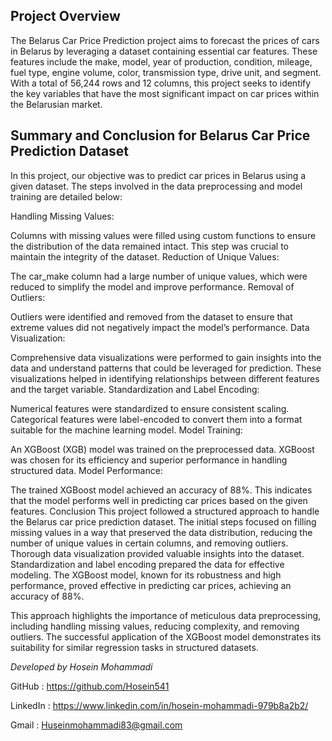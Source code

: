 ## Project Overview

The Belarus Car Price Prediction project aims to forecast the prices of cars in Belarus by leveraging a dataset containing essential car features. These features include the make, model, year of production, condition, mileage, fuel type, engine volume, color, transmission type, drive unit, and segment. With a total of 56,244 rows and 12 columns, this project seeks to identify the key variables that have the most significant impact on car prices within the Belarusian market.

## Summary and Conclusion for Belarus Car Price Prediction Dataset
In this project, our objective was to predict car prices in Belarus using a given dataset. The steps involved in the data preprocessing and model training are detailed below:

Handling Missing Values:

Columns with missing values were filled using custom functions to ensure the distribution of the data remained intact. This step was crucial to maintain the integrity of the dataset.
Reduction of Unique Values:

The car_make column had a large number of unique values, which were reduced to simplify the model and improve performance.
Removal of Outliers:

Outliers were identified and removed from the dataset to ensure that extreme values did not negatively impact the model’s performance.
Data Visualization:

Comprehensive data visualizations were performed to gain insights into the data and understand patterns that could be leveraged for prediction. These visualizations helped in identifying relationships between different features and the target variable.
Standardization and Label Encoding:

Numerical features were standardized to ensure consistent scaling.
Categorical features were label-encoded to convert them into a format suitable for the machine learning model.
Model Training:

An XGBoost (XGB) model was trained on the preprocessed data. XGBoost was chosen for its efficiency and superior performance in handling structured data.
Model Performance:

The trained XGBoost model achieved an accuracy of 88%. This indicates that the model performs well in predicting car prices based on the given features.
Conclusion
This project followed a structured approach to handle the Belarus car price prediction dataset. The initial steps focused on filling missing values in a way that preserved the data distribution, reducing the number of unique values in certain columns, and removing outliers. Thorough data visualization provided valuable insights into the dataset. Standardization and label encoding prepared the data for effective modeling. The XGBoost model, known for its robustness and high performance, proved effective in predicting car prices, achieving an accuracy of 88%.

This approach highlights the importance of meticulous data preprocessing, including handling missing values, reducing complexity, and removing outliers. The successful application of the XGBoost model demonstrates its suitability for similar regression tasks in structured datasets.

*Developed by Hosein Mohammadi*

GitHub : https://github.com/Hosein541

LinkedIn : https://www.linkedin.com/in/hosein-mohammadi-979b8a2b2/

Gmail : Huseinmohammadi83@gmail.com
